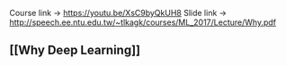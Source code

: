 Course link -> https://youtu.be/XsC9byQkUH8
Slide link -> http://speech.ee.ntu.edu.tw/~tlkagk/courses/ML_2017/Lecture/Why.pdf

## [[Why Deep Learning]]